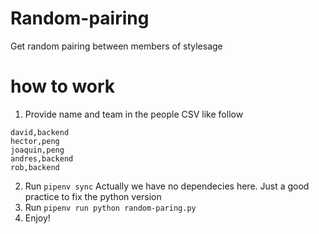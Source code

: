 # Random-pairing

Get random pairing between members of stylesage

# how to work

1. Provide name and team in the people CSV like follow
```csv
david,backend
hector,peng
joaquin,peng
andres,backend
rob,backend
```
2. Run `pipenv sync` Actually we have no dependecies here. Just a good practice to fix the python version
3. Run `pipenv run python random-paring.py`
4. Enjoy!

